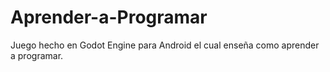 # Aprender-a-Programar
Juego hecho en Godot Engine para Android el cual enseña como aprender a programar.
